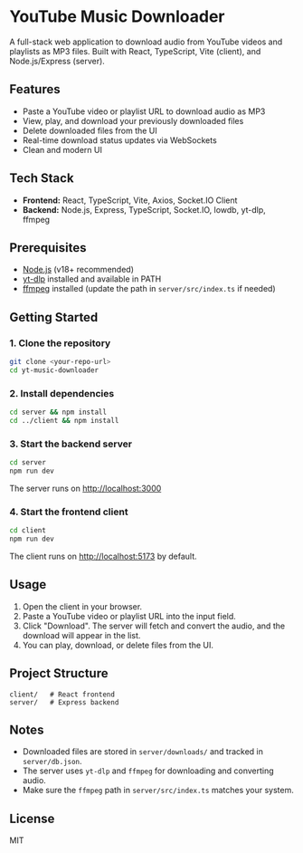 # YouTube Music Downloader

A full-stack web application to download audio from YouTube videos and playlists as MP3 files. Built with React, TypeScript, Vite (client), and Node.js/Express (server).

## Features
- Paste a YouTube video or playlist URL to download audio as MP3
- View, play, and download your previously downloaded files
- Delete downloaded files from the UI
- Real-time download status updates via WebSockets
- Clean and modern UI

## Tech Stack
- **Frontend:** React, TypeScript, Vite, Axios, Socket.IO Client
- **Backend:** Node.js, Express, TypeScript, Socket.IO, lowdb, yt-dlp, ffmpeg

## Prerequisites
- [Node.js](https://nodejs.org/) (v18+ recommended)
- [yt-dlp](https://github.com/yt-dlp/yt-dlp) installed and available in PATH
- [ffmpeg](https://ffmpeg.org/) installed (update the path in `server/src/index.ts` if needed)

## Getting Started

### 1. Clone the repository
```sh
git clone <your-repo-url>
cd yt-music-downloader
```

### 2. Install dependencies
```sh
cd server && npm install
cd ../client && npm install
```

### 3. Start the backend server
```sh
cd server
npm run dev
```
The server runs on [http://localhost:3000](http://localhost:3000)

### 4. Start the frontend client
```sh
cd client
npm run dev
```
The client runs on [http://localhost:5173](http://localhost:5173) by default.

## Usage
1. Open the client in your browser.
2. Paste a YouTube video or playlist URL into the input field.
3. Click "Download". The server will fetch and convert the audio, and the download will appear in the list.
4. You can play, download, or delete files from the UI.

## Project Structure
```
client/   # React frontend
server/   # Express backend
```

## Notes
- Downloaded files are stored in `server/downloads/` and tracked in `server/db.json`.
- The server uses `yt-dlp` and `ffmpeg` for downloading and converting audio.
- Make sure the `ffmpeg` path in `server/src/index.ts` matches your system.

## License
MIT
